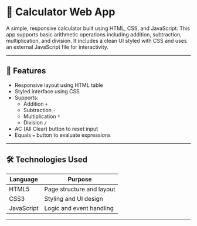 
# 🧮 Calculator Web App

A simple, responsive calculator built using HTML, CSS, and JavaScript. This app supports basic arithmetic operations including addition, subtraction, multiplication, and division. It includes a clean UI styled with CSS and uses an external JavaScript file for interactivity.

---

## 🚀 Features

- Responsive layout using HTML table
- Styled interface using CSS
- Supports:
  - Addition `+`
  - Subtraction `-`
  - Multiplication `*`
  - Division `/`
- AC (All Clear) button to reset input
- Equals `=` button to evaluate expressions

---

## 🛠️ Technologies Used

| Language     | Purpose                          |
|--------------|----------------------------------|
| HTML5        | Page structure and layout        |
| CSS3         | Styling and UI design            |
| JavaScript   | Logic and event handling         |

---

